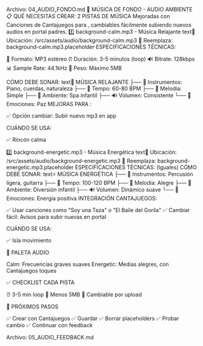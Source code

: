 ﻿Archivo: 04_AUDIO_FONDO.md
🎵 MÚSICA DE FONDO - AUDIO AMBIENTE
📋 QUÉ NECESITAS CREAR: 2 PISTAS DE MÚSICA
Mejoradas con Canciones de Cantajuegos para , cambiables fácilmente subiendo nuevos audios en portal padres.
1️⃣ background-calm.mp3 - Música Relajante
text📁 Ubicación: /src/assets/audio/background-calm.mp3
🔄 Reemplaza: background-calm.mp3.placeholder
ESPECIFICACIONES TÉCNICAS:

🎵 Formato: MP3 estéreo
⏰ Duración: 3-5 minutos (loop)
🔊 Bitrate: 128kbps
📊 Sample Rate: 44.1kHz
💾 Peso: Máximo 5MB

CÓMO DEBE SONAR:
text🧘 MÚSICA RELAJANTE
├── 🎼 Instrumentos: Piano, cuerdas, naturaleza
├── 🎯 Tempo: 60-80 BPM
├── 🎵 Melodía: Simple
├── 🌊 Ambiente: Spa infantil
├── 🔊 Volumen: Consistente
└── 🎨 Emociones: Paz
MEJORAS PARA :

✅ Opción cambiar: Subir nuevo mp3 en app

CUÁNDO SE USA:

✅ Rincón calma


2️⃣ background-energetic.mp3 - Música Energética
text📁 Ubicación: /src/assets/audio/background-energetic.mp3
🔄 Reemplaza: background-energetic.mp3.placeholder
ESPECIFICACIONES TÉCNICAS: (Iguales)
CÓMO DEBE SONAR:
text⚡ MÚSICA ENERGÉTICA
├── 🎼 Instrumentos: Percusión ligera, guitarra
├── 🎯 Tempo: 100-120 BPM
├── 🎵 Melodía: Alegre
├── 🌊 Ambiente: Diversión infantil
├── 🔊 Volumen: Dinámico suave
└── 🎨 Emociones: Energía positiva
INTEGRACIÓN CANTAJUEGOS:

✅ Usar canciones como "Soy una Taza" o "El Baile del Gorila"
✅ Cambiar fácil: Avisos para subir nuevas en portal

CUÁNDO SE USA:

✅ Isla movimiento


🎯 PALETA AUDIO

Calm: Frecuencias graves suaves
Energetic: Medias alegres, con Cantajuegos toques

✅ CHECKLIST CADA PISTA

 ⏰ 3-5 min loop
 💾 Menos 5MB
 🔄 Cambiable por upload

🚀 PRÓXIMOS PASOS

✅ Crear con Cantajuegos
✅ Guardar
✅ Borrar placeholders
✅ Probar cambio
✅ Continuar con feedback



Archivo: 05_AUDIO_FEEDBACK.md
